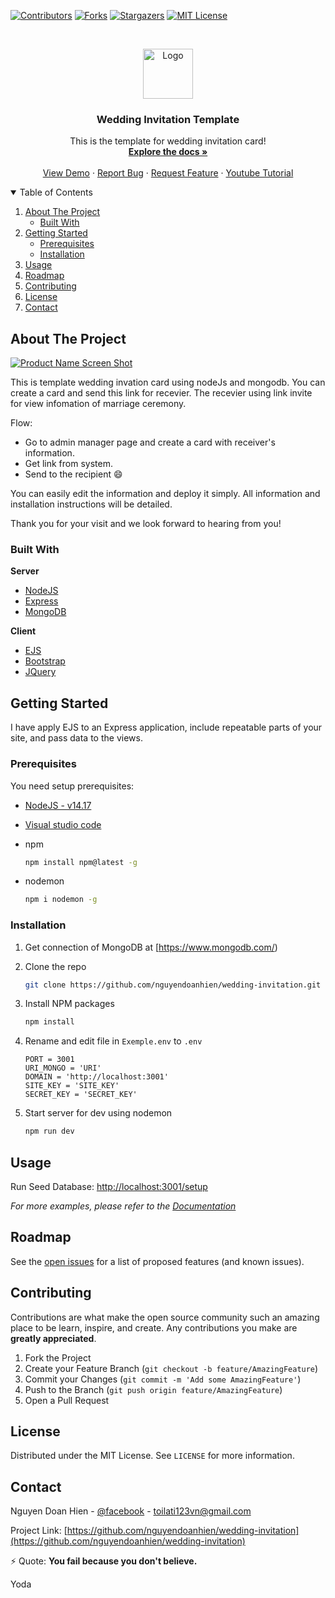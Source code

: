 
[![Contributors][contributors-shield]][contributors-url]
[![Forks][forks-shield]][forks-url]
[![Stargazers][stars-shield]][stars-url]
[![MIT License][license-shield]][license-url] 



<!-- PROJECT LOGO -->
<br />
<p align="center">
  <a href="/assets/images/shortcut-icon.jpg">
    <img src="/assets/images/shortcut-icon.jpg" alt="Logo" width="80" height="80">
  </a>

  <h3 align="center">Wedding Invitation Template</h3>

  <p align="center">
    This is the template for wedding invitation card!
    <br />
    <a href="https://github.com/nguyendoanhien/wedding-invitation/wiki"><strong>Explore the docs »</strong></a>
    <br />
    <br />
    <a href="https://truchien-wedding-invitation-ed72dc20e402.herokuapp.com/">View Demo</a>
    ·
    <a href="https://github.com/nguyendoanhien/wedding-invitation/issues">Report Bug</a>
    ·
    <a href="https://github.com/nguyendoanhien/wedding-invitation/issues">Request Feature</a>
    ·
    <a href="https://www.youtube.com/playlist?list=PLftwn3qtQFO2BTKQnC4cK60ibvydPBNh6">Youtube Tutorial</a>
  </p>
</p>



<!-- TABLE OF CONTENTS -->
<details open="open">
  <summary>Table of Contents</summary>
  <ol>
    <li>
      <a href="#about-the-project">About The Project</a>
      <ul>
        <li><a href="#built-with">Built With</a></li>
      </ul>
    </li>
    <li>
      <a href="#getting-started">Getting Started</a>
      <ul>
        <li><a href="#prerequisites">Prerequisites</a></li>
        <li><a href="#installation">Installation</a></li>
      </ul>
    </li>
    <li><a href="#usage">Usage</a></li>
    <li><a href="#roadmap">Roadmap</a></li>
    <li><a href="#contributing">Contributing</a></li>
    <li><a href="#license">License</a></li>
    <li><a href="#contact">Contact</a></li> 
  </ol>
</details>



<!-- ABOUT THE PROJECT -->
## About The Project
[![Product Name Screen Shot][product-screenshot]](https://sal-wedding-invitation.herokuapp.com/)

This is template wedding invation card  using nodeJs and mongodb. You can create a card and send this link for recevier.
The recevier using link invite for view infomation of marriage ceremony.

Flow:
* Go to admin manager page and create a card with receiver's information.
* Get link from system.
* Send to the recipient :smile:

You can easily edit the information and deploy it simply. All information and installation instructions will be detailed.

Thank you for your visit and we look forward to hearing from you!

### Built With

**Server**
* [NodeJS](https://nodejs.org)
* [Express](https://expressjs.com)
* [MongoDB](https://www.mongodb.com)

**Client**
* [EJS](https://ejs.co)
* [Bootstrap](https://getbootstrap.com)
* [JQuery](https://jquery.com)



<!-- GETTING STARTED -->
## Getting Started

I have apply EJS to an Express application, include repeatable parts of your site, and pass data to the views.

### Prerequisites

You need setup prerequisites: 
*   [NodeJS - v14.17](https://nodejs.org/dist/v14.17.0/node-v14.17.0-x64.msi)
*   [Visual studio code](https://code.visualstudio.com/)

* npm
  ```sh
  npm install npm@latest -g
  ```
* nodemon
  ```sh
  npm i nodemon -g
  ```
  
### Installation

1. Get connection of MongoDB at [https://www.mongodb.com/)
2. Clone the repo
   ```sh
   git clone https://github.com/nguyendoanhien/wedding-invitation.git
   ```
3. Install NPM packages
   ```sh
   npm install
   ```
4. Rename and edit file in `Exemple.env` to `.env`

   ```env
   PORT = 3001
   URI_MONGO = 'URI'
   DOMAIN = 'http://localhost:3001'
   SITE_KEY = 'SITE_KEY'
   SECRET_KEY = 'SECRET_KEY'
   ```
5. Start server
    for dev using nodemon
   ```sh
   npm run dev
   ```


<!-- USAGE EXAMPLES -->
## Usage
Run Seed Database: [http://localhost:3001/setup](http://localhost:3001/setup) 

_For more examples, please refer to the [Documentation](https://github.com/nguyendoanhien/wedding-invitation/wiki)_



<!-- ROADMAP -->
## Roadmap

See the [open issues](https://github.com/nguyendoanhien/wedding-invitation/issues) for a list of proposed features (and known issues).



<!-- CONTRIBUTING -->
## Contributing

Contributions are what make the open source community such an amazing place to be learn, inspire, and create. Any contributions you make are **greatly appreciated**.

1. Fork the Project
2. Create your Feature Branch (`git checkout -b feature/AmazingFeature`)
3. Commit your Changes (`git commit -m 'Add some AmazingFeature'`)
4. Push to the Branch (`git push origin feature/AmazingFeature`)
5. Open a Pull Request



<!-- LICENSE -->
## License

Distributed under the MIT License. See `LICENSE` for more information.



<!-- CONTACT -->
## Contact

Nguyen Doan Hien - [@facebook](https://fb.com/toilati123vn) - toilati123vn@gmail.com

Project Link: [https://github.com/nguyendoanhien/wedding-invitation](https://github.com/nguyendoanhien/wedding-invitation)



<!-- MARKDOWN LINKS & IMAGES -->
<!-- https://www.markdownguide.org/basic-syntax/#reference-style-links -->
[contributors-shield]: https://img.shields.io/github/contributors/nguyendoanhien/wedding-invitation.svg?style=for-the-badge
[contributors-url]: https://github.com/nguyendoanhien/wedding-invitation/graphs/contributors
[forks-shield]: https://img.shields.io/github/forks/nguyendoanhien/wedding-invitation.svg?style=for-the-badge
[forks-url]: https://github.com/nguyendoanhien/wedding-invitation/network/members
[stars-shield]: https://img.shields.io/github/stars/nguyendoanhien/wedding-invitation.svg?style=for-the-badge
[stars-url]: https://github.com/nguyendoanhien/wedding-invitation/stargazers
[issues-shield]: https://img.shields.io/github/issues/nguyendoanhien/wedding-invitation.svg?style=for-the-badge
[issues-url]: https://github.comnguyendoanhien/wedding-invitation/issues
[license-shield]: https://img.shields.io/github/license/nguyendoanhien/wedding-invitation.svg?style=for-the-badge
[license-url]: https://github.com/nguyendoanhien/wedding-invitation/blob/main/LICENSE.txt
[product-screenshot]: https://i.imgur.com/DvZFMtY.png

⚡ Quote: 
**You fail because you don't believe.**

Yoda